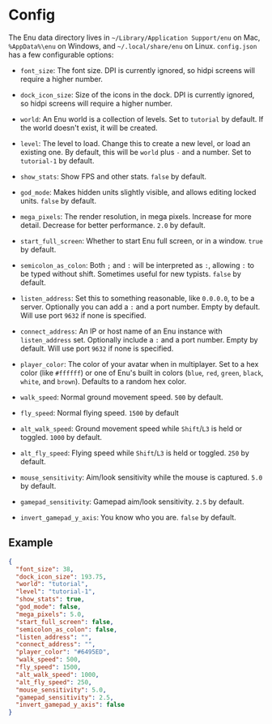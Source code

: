 # Config

The Enu data directory lives in `~/Library/Application Support/enu` on Mac,
`%AppData%\enu` on Windows, and `~/.local/share/enu` on Linux. `config.json` has
a few configurable options:

- `font_size`: The font size. DPI is currently ignored, so hidpi screens will
  require a higher number.

- `dock_icon_size`: Size of the icons in the dock. DPI is currently ignored, so
  hidpi screens will require a higher number.

- `world`: An Enu world is a collection of levels. Set to `tutorial` by default.
  If the world doesn't exist, it will be created.

- `level`: The level to load. Change this to create a new level, or load an
  existing one. By default, this will be `world` plus `-` and a number. Set to
  `tutorial-1` by default.

- `show_stats`: Show FPS and other stats. `false` by default.

- `god_mode`: Makes hidden units slightly visible, and allows editing locked
  units. `false` by default.

- `mega_pixels`: The render resolution, in mega pixels. Increase for more
  detail. Decrease for better performance. `2.0` by default.

- `start_full_screen`: Whether to start Enu full screen, or in a window. `true`
  by default.

- `semicolon_as_colon`: Both `;` and `:` will be interpreted as `:`, allowing
  `:` to be typed without shift. Sometimes useful for new typists. `false` by
  default.

- `listen_address`: Set this to something reasonable, like `0.0.0.0`, to be a
  server. Optionally you can add a `:` and a port number. Empty by default. Will
  use port `9632` if none is specified.

- `connect_address`: An IP or host name of an Enu instance with `listen_address`
  set. Optionally include a `:` and a port number. Empty by default. Will use
  port `9632` if none is specified.

- `player_color`: The color of your avatar when in multiplayer. Set to a hex
  color (like `#ffffff`) or one of Enu's built in colors (`blue`, `red`,
  `green`, `black`, `white`, and `brown`). Defaults to a random hex color.

- `walk_speed`: Normal ground movement speed. `500` by default.

- `fly_speed`: Normal flying speed. `1500` by default

- `alt_walk_speed`: Ground movement speed while `Shift`/`L3` is held or toggled.
  `1000` by default.

- `alt_fly_speed`: Flying speed while `Shift`/`L3` is held or toggled. `250` by
  default.

- `mouse_sensitivity`: Aim/look sensitivity while the mouse is captured. `5.0`
  by default.

- `gamepad_sensitivity`: Gamepad aim/look sensitivity. `2.5` by default.

- `invert_gamepad_y_axis`: You know who you are. `false` by default.

## Example

```json
{
  "font_size": 38,
  "dock_icon_size": 193.75,
  "world": "tutorial",
  "level": "tutorial-1",
  "show_stats": true,
  "god_mode": false,
  "mega_pixels": 5.0,
  "start_full_screen": false,
  "semicolon_as_colon": false,
  "listen_address": "",
  "connect_address": "",
  "player_color": "#6495ED",
  "walk_speed": 500,
  "fly_speed": 1500,
  "alt_walk_speed": 1000,
  "alt_fly_speed": 250,
  "mouse_sensitivity": 5.0,
  "gamepad_sensitivity": 2.5,
  "invert_gamepad_y_axis": false
}
```
